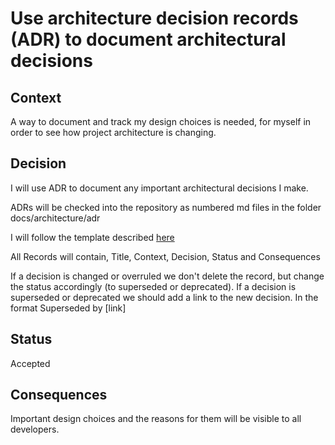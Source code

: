 
# Use architecture decision records (ADR) to document architectural decisions

## Context

A way to document and track my design choices is needed, for myself in order to see how project architecture is changing.

## Decision

I will use ADR to document any important architectural decisions I make.

ADRs will be checked into the repository as numbered md files in the folder docs/architecture/adr

I will follow the template described [here](http://thinkrelevance.com/blog/2011/11/15/documenting-architecture-decisions)

All Records will contain, Title, Context, Decision, Status and Consequences

If a decision is changed or overruled we don't delete the record, but change the status accordingly (to superseded or deprecated).
If a decision is superseded or deprecated we should add a link to the new decision. In the format Superseded by [link]

## Status

Accepted

## Consequences

Important design choices and the reasons for them will be visible to all developers.
